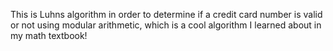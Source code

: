 This is Luhns algorithm in order to determine if a credit card number is valid or not using modular arithmetic, which is a cool algorithm I learned about in my math textbook! 
